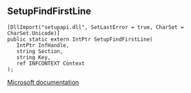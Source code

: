## SetupFindFirstLine

```
[DllImport("setupapi.dll", SetLastError = true, CharSet = CharSet.Unicode)]
public static extern IntPtr SetupFindFirstLine(
   IntPtr InfHandle,
   string Section,
   string Key,
   ref INFCONTEXT Context
);
```

[Microsoft documentation](https://docs.microsoft.com/en-us/windows/win32/api/setupapi/nf-setupapi-setupfindfirstlinew)
